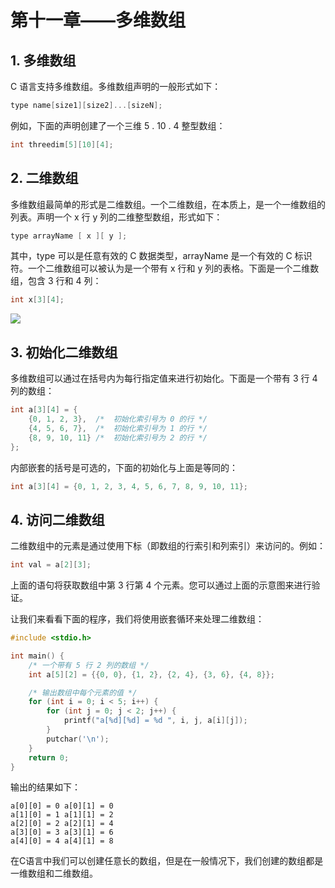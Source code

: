 # 第十一章——多维数组

## 1. 多维数组

C 语言支持多维数组。多维数组声明的一般形式如下：

```c
type name[size1][size2]...[sizeN];
```

例如，下面的声明创建了一个三维 5 . 10 . 4 整型数组：

```c
int threedim[5][10][4];
```

## 2. 二维数组

多维数组最简单的形式是二维数组。一个二维数组，在本质上，是一个一维数组的列表。声明一个 x 行 y 列的二维整型数组，形式如下：

```c
type arrayName [ x ][ y ];
```

其中，type 可以是任意有效的 C 数据类型，arrayName 是一个有效的 C 标识符。一个二维数组可以被认为是一个带有 x 行和 y 列的表格。下面是一个二维数组，包含 3 行和 4 列：

```c
int x[3][4];
```

![](../../Images/C语言基础/2.11-1.png)

## 3. 初始化二维数组

多维数组可以通过在括号内为每行指定值来进行初始化。下面是一个带有 3 行 4 列的数组：

```c
int a[3][4] = {
    {0, 1, 2, 3},  /*  初始化索引号为 0 的行 */
    {4, 5, 6, 7},  /*  初始化索引号为 1 的行 */
    {8, 9, 10, 11} /*  初始化索引号为 2 的行 */
};
```

内部嵌套的括号是可选的，下面的初始化与上面是等同的：

```c
int a[3][4] = {0, 1, 2, 3, 4, 5, 6, 7, 8, 9, 10, 11};
```

## 4. 访问二维数组

二维数组中的元素是通过使用下标（即数组的行索引和列索引）来访问的。例如：

```c
int val = a[2][3];
```

上面的语句将获取数组中第 3 行第 4 个元素。您可以通过上面的示意图来进行验证。

让我们来看看下面的程序，我们将使用嵌套循环来处理二维数组：

```c
#include <stdio.h>

int main() {
    /* 一个带有 5 行 2 列的数组 */
    int a[5][2] = {{0, 0}, {1, 2}, {2, 4}, {3, 6}, {4, 8}};

    /* 输出数组中每个元素的值 */
    for (int i = 0; i < 5; i++) {
        for (int j = 0; j < 2; j++) {
            printf("a[%d][%d] = %d ", i, j, a[i][j]);
        }
        putchar('\n');
    }
    return 0;
}
```

输出的结果如下：

```plaintext
a[0][0] = 0 a[0][1] = 0
a[1][0] = 1 a[1][1] = 2
a[2][0] = 2 a[2][1] = 4
a[3][0] = 3 a[3][1] = 6
a[4][0] = 4 a[4][1] = 8
```

在C语言中我们可以创建任意长的数组，但是在一般情况下，我们创建的数组都是一维数组和二维数组。